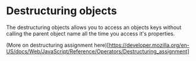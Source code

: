 # Destructuring objects
The destructuring objects allows you to access an objects keys without calling the parent object name all the time you access it's properties.

(More on destructuring assignment here)[https://developer.mozilla.org/en-US/docs/Web/JavaScript/Reference/Operators/Destructuring_assignment]